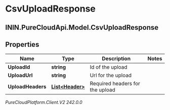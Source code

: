 # CsvUploadResponse

## ININ.PureCloudApi.Model.CsvUploadResponse

## Properties

|Name | Type | Description | Notes|
|------------ | ------------- | ------------- | -------------|
| **UploadId** | **string** | Id of the upload | |
| **UploadUrl** | **string** | Url for the upload | |
| **UploadHeaders** | [**List&lt;Header&gt;**](Header) | Required headers for the upload | |



_PureCloudPlatform.Client.V2 242.0.0_
